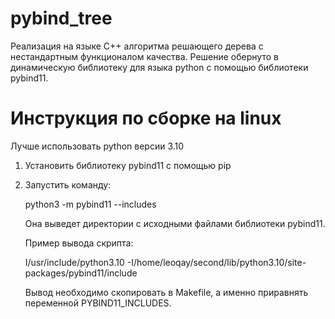 # pybind_tree

Реализация на языке C++ алгоритма решающего дерева с нестандартным функционалом качества.
Решение обернуто в динамическую библиотеку для языка python с помощью библиотеки pybind11.

# Инструкция по сборке на linux

Лучше использовать python версии 3.10

1. Установить библиотеку pybind11 с помощью pip
2. Запустить команду:
   
    python3 -m pybind11 --includes
   
   Она выведет директории с исходными файлами библиотеки pybind11.
   
   Пример вывода скрипта:

    I/usr/include/python3.10 -I/home/leoqay/second/lib/python3.10/site-packages/pybind11/include
   
   Вывод необходимо скопировать в Makefile, а именно приравнять переменной PYBIND11_INCLUDES.


